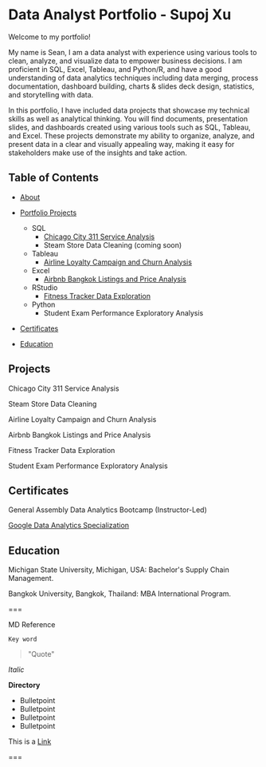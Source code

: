 # Data Analyst Portfolio - Supoj Xu

Welcome to my portfolio!

My name is Sean, I am a data analyst with experience using various tools to clean, analyze, and visualize data to empower business decisions. I am proficient in SQL, Excel, Tableau, and Python/R, and have a good understanding of data analytics techniques including data merging, process documentation, dashboard building, charts & slides deck design, statistics, and storytelling with data.

In this portfolio, I have included data projects that showcase my technical skills as well as analytical thinking. You will find documents, presentation slides, and dashboards created using various tools such as SQL, Tableau, and Excel. These projects demonstrate my ability to organize, analyze, and present data in a clear and visually appealing way, making it easy for stakeholders make use of the insights and take action.

## Table of Contents

* [About](https://github.com/Seanxupoj/DATA-ANALYST-PORTFOLIO/blob/main/README.md)
  
* [Portfolio Projects](https://github.com/Seanxupoj/DATA-ANALYST-PORTFOLIO?tab=readme-ov-file#projects)
  
   * SQL
      * [Chicago City 311 Service Analysis](https://github.com/Seanxupoj/DATA-ANALYST-PORTFOLIO/tree/main/Chicago%20City%20311%20Service%20Analysis%20)
      * Steam Store Data Cleaning (coming soon) 
   * Tableau
      * [Airline Loyalty Campaign and Churn Analysis]()
   * Excel
      * [Airbnb Bangkok Listings and Price Analysis](https://github.com/Seanxupoj/DATA-ANALYST-PORTFOLIO/tree/main/Airbnb%20Bangkok%20Listings%20and%20Price%20Analysis%20)
   * RStudio
      * [Fitness Tracker Data Exploration](https://github.com/Seanxupoj/DATA-ANALYST-PORTFOLIO/blob/main/Fitness%20Tracker%20Data%20Exploration/FitnessTracker_EDA.md)
   * Python
      * Student Exam Performance Exploratory Analysis

* [Certificates](https://github.com/Seanxupoj/DATA-ANALYST-PORTFOLIO/blob/main/README.md#certificates)

* [Education]()

## Projects

Chicago City 311 Service Analysis  

Steam Store Data Cleaning  

Airline Loyalty Campaign and Churn Analysis  

Airbnb Bangkok Listings and Price Analysis  

Fitness Tracker Data Exploration  

Student Exam Performance Exploratory Analysis  

## Certificates

General Assembly Data Analytics Bootcamp (Instructor-Led)  

[Google Data Analytics Specialization](https://www.coursera.org/account/accomplishments/professional-cert/DS74EJNRFCVL)



## Education
Michigan State University, Michigan, USA: Bachelor's Supply Chain Management.

Bangkok University, Bangkok, Thailand: MBA International Program.  






===

MD Reference

`Key word`
> "Quote"

*Italic*

**Directory**
* Bulletpoint
* Bulletpoint
* Bulletpoint
* Bulletpoint

This is a [Link](www.google.com)

===
